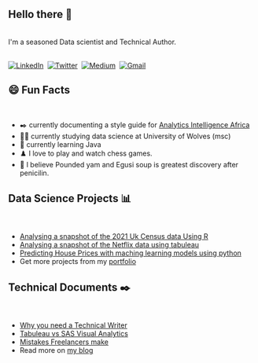 ## Hello there 👋
<br>
I'm a seasoned Data scientist and Technical Author.

<p align="left">
 
<br>
<a href=" https://www.linkedin.com/in/uche-buzugbe/"><img src="https://img.shields.io/badge/linkedin-%230077B5.svg?&style=flat-roundedrectangle=linkedin&logoColor=white" alt="LinkedIn" /></a>&nbsp;
<a href="https://twitter.com/uche_buzz"><img src="https://img.shields.io/badge/Twitter-1DA1F2?style=flat-roundedrectangle=twitter&logoColor=white" alt="Twitter" /></a>&nbsp;
<a href="https://medium.com/@buzugbeuche"><img src="https://img.shields.io/badge/Medium-12100E?style=flat-roundedrectangle=medium&logoColor=white" alt="Medium" /></a>&nbsp;
<a href="mailto:buzugbeuche@gmail.com?subject= Hello!"><img src="https://img.shields.io/badge/gmail-%23D14836.svg?&style=flat-roundedrectangle=gmail&logoColor=white" alt="Gmail"/></a>&nbsp;

## :smile: Fun Facts 
<br>

- :black_nib: currently documenting a style guide for [Analytics Intelligence Africa](https://analyticsintelligence.com/)
-  :man_student: currently studying data science at University of Wolves (msc)
- 🌱 currently learning Java
- ♟️ I love to play and watch chess games.
- 🥘 I believe Pounded yam and Egusi soup is greatest discovery after penicilin.

## Data Science Projects :bar_chart:
<br>

- [Analysing a snapshot of the 2021 Uk Census data Using R ](https://github.com/Uchebuzz/R-data-exploration-Portfolio/blob/main/Census%20data_2023.R)
- [Analysing a snapshot of the Netflix data using tabuleau](https://public.tableau.com/app/profile/uchechukwu.buzugbe/viz/NetflixTabulea/NetflixDashboard)
- [Predicting House Prices with maching learning models using python ](https://github.com/Uchebuzz/Python-Portfolio/blob/main/Housepricing%20(1).py)
- Get more projects from my [portfolio](https://uchebuzz.github.io/Ucheportfolio.github.io/)


## Technical Documents :black_nib:
<br>

- [Why you need a Technical Writer](https://www.linkedin.com/pulse/why-you-need-technical-writer-your-company-uche-buzugbe/?trackingId=Wc2KmTLSRqOeNLegRP9nfA%3D%3D)
- [Tabuleau vs SAS Visual Analytics](https://www.linkedin.com/pulse/tableau-vs-sas-visual-analytics-detailed-comparison-uche-buzugbe-n0toe/?trackingId=YvN%2BNk9NQgms61FyxRTITg%3D%3D)
- [Mistakes Freelancers make](https://www.linkedin.com/pulse/three-mistakes-freelancers-keep-making-uche-buzugbe/?trackingId=Wc2KmTLSRqOeNLegRP9nfA%3D%3D)
- Read more on [my blog](https://www.linkedin.com/in/uche-buzugbe/recent-activity/articles/)
